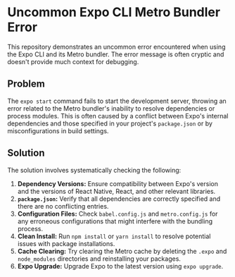 # Uncommon Expo CLI Metro Bundler Error

This repository demonstrates an uncommon error encountered when using the Expo CLI and its Metro bundler. The error message is often cryptic and doesn't provide much context for debugging.

## Problem

The `expo start` command fails to start the development server, throwing an error related to the Metro bundler's inability to resolve dependencies or process modules. This is often caused by a conflict between Expo's internal dependencies and those specified in your project's `package.json` or by misconfigurations in build settings.

## Solution

The solution involves systematically checking the following:

1. **Dependency Versions:** Ensure compatibility between Expo's version and the versions of React Native, React, and other relevant libraries.
2. **`package.json`:** Verify that all dependencies are correctly specified and there are no conflicting entries.
3. **Configuration Files:** Check `babel.config.js` and `metro.config.js` for any erroneous configurations that might interfere with the bundling process.
4. **Clean Install:** Run `npm install` or `yarn install` to resolve potential issues with package installations.
5. **Cache Clearing:** Try clearing the Metro cache by deleting the `.expo` and `node_modules` directories and reinstalling your packages.
6. **Expo Upgrade:** Upgrade Expo to the latest version using `expo upgrade`.